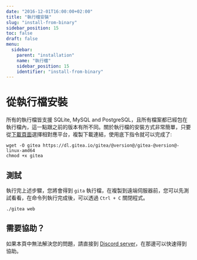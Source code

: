 ```yaml
---
date: "2016-12-01T16:00:00+02:00"
title: "執行檔安裝"
slug: "install-from-binary"
sidebar_position: 15
toc: false
draft: false
menu:
  sidebar:
    parent: "installation"
    name: "執行檔"
    sidebar_position: 15
    identifier: "install-from-binary"
---
```


# 從執行檔安裝

所有的執行檔皆支援 SQLite, MySQL and PostgreSQL，且所有檔案都已經包在執行檔內，這一點跟之前的版本有所不同。關於執行檔的安裝方式非常簡單，只要從[下載頁面](https://dl.gitea.io/gitea)選擇相對應平台，複製下載連結，使用底下指令就可以完成了:

```
wget -O gitea https://dl.gitea.io/gitea/@version@/gitea-@version@-linux-amd64
chmod +x gitea
```

## 測試

執行完上述步驟，您將會得到 `gita` 執行檔，在複製到遠端伺服器前，您可以先測試看看，在命令列執行完成後，可以透過 `Ctrl + C` 關閉程式。

```
./gitea web
```

## 需要協助？

如果本頁中無法解決您的問題，請直接到 [Discord server](https://discord.gg/Gitea)，在那邊可以快速得到協助。
